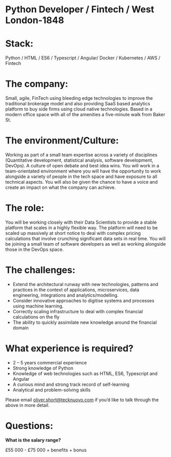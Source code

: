 
# Python Developer / Fintech / West London-1848

# Stack: 

Python / HTML / ES6 / Typescript / Angular/ Docker / Kubernetes / AWS / Fintech  

# The company: 

Small, agile, FinTech using bleeding edge technologies to improve the traditional brokerage model and also providing SaaS based analytics platform to buy side firms using cloud native technologies. Based in a modern office space with all of the amenities a five-minute walk from Baker St. 

# The environment/Culture: 

Working as part of a small team expertise across a variety of disciplines (Quantitative development, statistical analysis, software development, DevOps). A culture of open debate and best idea wins. 
You will work in a team-orientated environment where you will have the opportunity to work alongside a variety of people in the tech space and have exposure to all technical aspects. You will also be given the chance to have a voice and create an impact on what the company can achieve.  

# The role: 

You will be working closely with their Data Scientists to provide a stable platform that scales in a highly flexible way. The platform will need to be scaled up massively at short notice to deal with complex pricing calculations that involve crunching significant data sets in real time. You will be joining a small team of software developers as well as working alongside those in the DevOps space. 

# The challenges: 

-	Extend the architectural runway with new technologies, patterns and practices in the context of applications, microservices, data engineering, integrations and analytics/modelling.
-	Consider innovative approaches to digitise systems and processes using machine learning.
-	Correctly scaling infrastructure to deal with complex financial calculations on the fly
-	The ability to quickly assimilate new knowledge around the financial domain 

# What experience is required?

-	2 – 5 years commercial experience 
-	Strong knowledge of Python
-	Knowledge of web technologies such as HTML, ES6, Typescript and Angular
-	A curious mind and strong track record of self-learning 
-	Analytical and problem-solving skills

Please email oliver.short@tecknuovo.com if you’d like to talk through the above in more detail.

# Questions:
**What is the salary range?**

£55 000 - £75 000 + benefits + bonus 

